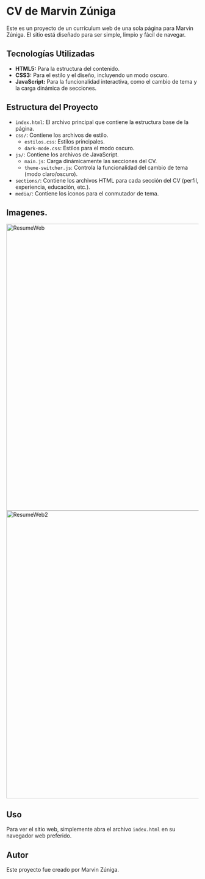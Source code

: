 # CV de Marvin Zúniga

Este es un proyecto de un currículum web de una sola página para Marvin Zúniga. El sitio está diseñado para ser simple, limpio y fácil de navegar.

## Tecnologías Utilizadas

*   **HTML5:** Para la estructura del contenido.
*   **CSS3:** Para el estilo y el diseño, incluyendo un modo oscuro.
*   **JavaScript:** Para la funcionalidad interactiva, como el cambio de tema y la carga dinámica de secciones.

## Estructura del Proyecto

*   `index.html`: El archivo principal que contiene la estructura base de la página.
*   `css/`: Contiene los archivos de estilo.
    *   `estilos.css`: Estilos principales.
    *   `dark-mode.css`: Estilos para el modo oscuro.
*   `js/`: Contiene los archivos de JavaScript.
    *   `main.js`: Carga dinámicamente las secciones del CV.
    *   `theme-switcher.js`: Controla la funcionalidad del cambio de tema (modo claro/oscuro).
*   `sections/`: Contiene los archivos HTML para cada sección del CV (perfil, experiencia, educación, etc.).
*   `media/`: Contiene los iconos para el conmutador de tema.

## Imagenes.
<img width="1118" height="751" alt="ResumeWeb" src="https://github.com/user-attachments/assets/333c3f8c-6d0e-453e-8ab5-46d2fcbc521b" />

<img width="1120" height="754" alt="ResumeWeb2" src="https://github.com/user-attachments/assets/c60fa8e7-d77b-4c93-9b8b-8473b6636b97" />





## Uso

Para ver el sitio web, simplemente abra el archivo `index.html` en su navegador web preferido.

## Autor

Este proyecto fue creado por Marvin Zúniga.
